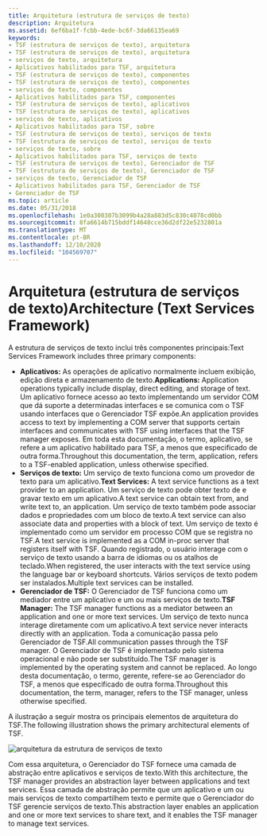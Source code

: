 ```yaml
---
title: Arquitetura (estrutura de serviços de texto)
description: Arquitetura
ms.assetid: 6ef6ba1f-fcbb-4ede-bc6f-3da66135ea69
keywords:
- TSF (estrutura de serviços de texto), arquitetura
- TSF (estrutura de serviços de texto), arquitetura
- serviços de texto, arquitetura
- Aplicativos habilitados para TSF, arquitetura
- TSF (estrutura de serviços de texto), componentes
- TSF (estrutura de serviços de texto), componentes
- serviços de texto, componentes
- Aplicativos habilitados para TSF, componentes
- TSF (estrutura de serviços de texto), aplicativos
- TSF (estrutura de serviços de texto), aplicativos
- serviços de texto, aplicativos
- Aplicativos habilitados para TSF, sobre
- TSF (estrutura de serviços de texto), serviços de texto
- TSF (estrutura de serviços de texto), serviços de texto
- serviços de texto, sobre
- Aplicativos habilitados para TSF, serviços de texto
- TSF (estrutura de serviços de texto), Gerenciador de TSF
- TSF (estrutura de serviços de texto), Gerenciador de TSF
- serviços de texto, Gerenciador de TSF
- Aplicativos habilitados para TSF, Gerenciador de TSF
- Gerenciador de TSF
ms.topic: article
ms.date: 05/31/2018
ms.openlocfilehash: 1e0a300307b3099b4a28a883d5c830c4078cd0bb
ms.sourcegitcommit: 8fa6614b715bddf14648cce36d2df22e5232801a
ms.translationtype: MT
ms.contentlocale: pt-BR
ms.lasthandoff: 12/10/2020
ms.locfileid: "104569707"
---
```

# <a name="architecture-text-services-framework"></a><span data-ttu-id="c5c86-124">Arquitetura (estrutura de serviços de texto)</span><span class="sxs-lookup"><span data-stu-id="c5c86-124">Architecture (Text Services Framework)</span></span>

<span data-ttu-id="c5c86-125">A estrutura de serviços de texto inclui três componentes principais:</span><span class="sxs-lookup"><span data-stu-id="c5c86-125">Text Services Framework includes three primary components:</span></span>

-   <span data-ttu-id="c5c86-126">**Aplicativos:** As operações de aplicativo normalmente incluem exibição, edição direta e armazenamento de texto.</span><span class="sxs-lookup"><span data-stu-id="c5c86-126">**Applications:** Application operations typically include display, direct editing, and storage of text.</span></span> <span data-ttu-id="c5c86-127">Um aplicativo fornece acesso ao texto implementando um servidor COM que dá suporte a determinadas interfaces e se comunica com o TSF usando interfaces que o Gerenciador TSF expõe.</span><span class="sxs-lookup"><span data-stu-id="c5c86-127">An application provides access to text by implementing a COM server that supports certain interfaces and communicates with TSF using interfaces that the TSF manager exposes.</span></span> <span data-ttu-id="c5c86-128">Em toda esta documentação, o termo, aplicativo, se refere a um aplicativo habilitado para TSF, a menos que especificado de outra forma.</span><span class="sxs-lookup"><span data-stu-id="c5c86-128">Throughout this documentation, the term, application, refers to a TSF-enabled application, unless otherwise specified.</span></span>
-   <span data-ttu-id="c5c86-129">**Serviços de texto:** Um serviço de texto funciona como um provedor de texto para um aplicativo.</span><span class="sxs-lookup"><span data-stu-id="c5c86-129">**Text Services:** A text service functions as a text provider to an application.</span></span> <span data-ttu-id="c5c86-130">Um serviço de texto pode obter texto de e gravar texto em um aplicativo.</span><span class="sxs-lookup"><span data-stu-id="c5c86-130">A text service can obtain text from, and write text to, an application.</span></span> <span data-ttu-id="c5c86-131">Um serviço de texto também pode associar dados e propriedades com um bloco de texto.</span><span class="sxs-lookup"><span data-stu-id="c5c86-131">A text service can also associate data and properties with a block of text.</span></span> <span data-ttu-id="c5c86-132">Um serviço de texto é implementado como um servidor em processo COM que se registra no TSF.</span><span class="sxs-lookup"><span data-stu-id="c5c86-132">A text service is implemented as a COM in-proc server that registers itself with TSF.</span></span> <span data-ttu-id="c5c86-133">Quando registrado, o usuário interage com o serviço de texto usando a barra de idiomas ou os atalhos de teclado.</span><span class="sxs-lookup"><span data-stu-id="c5c86-133">When registered, the user interacts with the text service using the language bar or keyboard shortcuts.</span></span> <span data-ttu-id="c5c86-134">Vários serviços de texto podem ser instalados.</span><span class="sxs-lookup"><span data-stu-id="c5c86-134">Multiple text services can be installed.</span></span>
-   <span data-ttu-id="c5c86-135">**Gerenciador de TSF:** O Gerenciador de TSF funciona como um mediador entre um aplicativo e um ou mais serviços de texto.</span><span class="sxs-lookup"><span data-stu-id="c5c86-135">**TSF Manager:** The TSF manager functions as a mediator between an application and one or more text services.</span></span> <span data-ttu-id="c5c86-136">Um serviço de texto nunca interage diretamente com um aplicativo.</span><span class="sxs-lookup"><span data-stu-id="c5c86-136">A text service never interacts directly with an application.</span></span> <span data-ttu-id="c5c86-137">Toda a comunicação passa pelo Gerenciador de TSF.</span><span class="sxs-lookup"><span data-stu-id="c5c86-137">All communication passes through the TSF manager.</span></span> <span data-ttu-id="c5c86-138">O Gerenciador de TSF é implementado pelo sistema operacional e não pode ser substituído.</span><span class="sxs-lookup"><span data-stu-id="c5c86-138">The TSF manager is implemented by the operating system and cannot be replaced.</span></span> <span data-ttu-id="c5c86-139">Ao longo desta documentação, o termo, gerente, refere-se ao Gerenciador do TSF, a menos que especificado de outra forma.</span><span class="sxs-lookup"><span data-stu-id="c5c86-139">Throughout this documentation, the term, manager, refers to the TSF manager, unless otherwise specified.</span></span>

<span data-ttu-id="c5c86-140">A ilustração a seguir mostra os principais elementos de arquitetura do TSF.</span><span class="sxs-lookup"><span data-stu-id="c5c86-140">The following illustration shows the primary architectural elements of TSF.</span></span>

![arquitetura da estrutura de serviços de texto](images/tsf-arch.gif)

<span data-ttu-id="c5c86-142">Com essa arquitetura, o Gerenciador do TSF fornece uma camada de abstração entre aplicativos e serviços de texto.</span><span class="sxs-lookup"><span data-stu-id="c5c86-142">With this architecture, the TSF manager provides an abstraction layer between applications and text services.</span></span> <span data-ttu-id="c5c86-143">Essa camada de abstração permite que um aplicativo e um ou mais serviços de texto compartilhem texto e permite que o Gerenciador do TSF gerencie serviços de texto.</span><span class="sxs-lookup"><span data-stu-id="c5c86-143">This abstraction layer enables an application and one or more text services to share text, and it enables the TSF manager to manage text services.</span></span>

 

 




